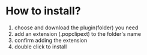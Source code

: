 # How to install?

1. choose and download the plugin(folder) you need
2. add an extension (.popclipext) to the folder's name
3. confirm adding the extension
4. double click to install